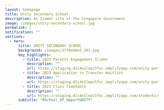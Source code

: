 ```yaml
---
layout: homepage
title: Unity Secondary School
description: An Isomer site of the Singapore Government
image: /images/unity-secondary-school.jpg
permalink: /
notification: ""
sections:
  - hero:
      title: UNITY SECONDARY SCHOOL
      background: /images/37f0448e5_391.jpg
      key_highlights:
        - title: 2023 Parents Engagement Slides
          description: ""
          url: https://staging.d2i4e1lepc5foc.amplifyapp.com/unity-partners/Parents/engagement-slides/
        - title: 2023 Application to Transfer Waitlist
          description: ""
          url: https://staging.d2i4e1lepc5foc.amplifyapp.com/unity-partners/Parents/2023-application-to-transfer-waitlist/
        - title: 2023 Class Timetable
          description: ""
          url: https://staging.d2i4e1lepc5foc.amplifyapp.com/students/Students-Resources/2023timetable/
      subtitle: "#School_Of_OpportUNITY"
---
```

